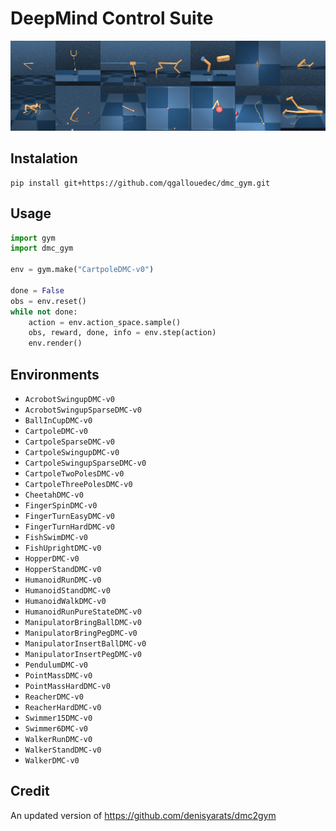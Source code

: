 # DeepMind Control Suite

![](envs.png)

## Instalation

```shell
pip install git+https://github.com/qgallouedec/dmc_gym.git
```

## Usage

```python
import gym
import dmc_gym

env = gym.make("CartpoleDMC-v0")

done = False
obs = env.reset()
while not done:
    action = env.action_space.sample()
    obs, reward, done, info = env.step(action)
    env.render()
```

## Environments

- `AcrobotSwingupDMC-v0`
- `AcrobotSwingupSparseDMC-v0`
- `BallInCupDMC-v0`
- `CartpoleDMC-v0`
- `CartpoleSparseDMC-v0`
- `CartpoleSwingupDMC-v0`
- `CartpoleSwingupSparseDMC-v0`
- `CartpoleTwoPolesDMC-v0`
- `CartpoleThreePolesDMC-v0`
- `CheetahDMC-v0`
- `FingerSpinDMC-v0`
- `FingerTurnEasyDMC-v0`
- `FingerTurnHardDMC-v0`
- `FishSwimDMC-v0`
- `FishUprightDMC-v0`
- `HopperDMC-v0`
- `HopperStandDMC-v0`
- `HumanoidRunDMC-v0`
- `HumanoidStandDMC-v0`
- `HumanoidWalkDMC-v0`
- `HumanoidRunPureStateDMC-v0`
- `ManipulatorBringBallDMC-v0`
- `ManipulatorBringPegDMC-v0`
- `ManipulatorInsertBallDMC-v0`
- `ManipulatorInsertPegDMC-v0`
- `PendulumDMC-v0`
- `PointMassDMC-v0`
- `PointMassHardDMC-v0`
- `ReacherDMC-v0`
- `ReacherHardDMC-v0`
- `Swimmer15DMC-v0`
- `Swimmer6DMC-v0`
- `WalkerRunDMC-v0`
- `WalkerStandDMC-v0`
- `WalkerDMC-v0`

## Credit

An updated version of https://github.com/denisyarats/dmc2gym